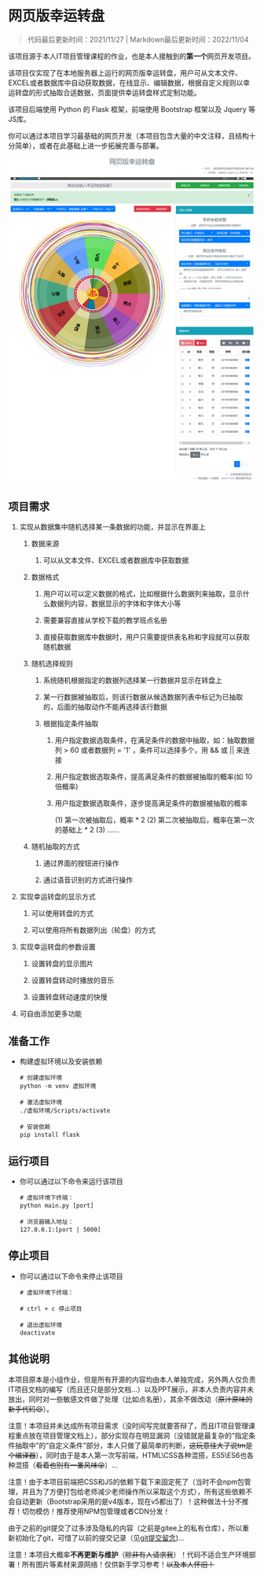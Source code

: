 # 网页版幸运转盘

> 代码最后更新时间：2021/11/27 |
> Markdown最后更新时间：2022/11/04

该项目源于本人IT项目管理课程的作业，也是本人接触到的**第一个**网页开发项目。

该项目仅实现了在本地服务器上运行的网页版幸运转盘，用户可从文本文件、EXCEL或者数据库中自动获取数据，在线显示、编辑数据，根据自定义规则以幸运转盘的形式抽取合适数据，页面提供幸运转盘样式定制功能。

该项目后端使用 Python 的 Flask 框架，前端使用 Bootstrap 框架以及 Jquery 等JS库。

你可以通过本项目学习最基础的网页开发（本项目包含大量的中文注释，且结构十分简单），或者在此基础上进一步拓展完善与部署。

!['网页布局'](./doc/%E7%BD%91%E9%A1%B5%E7%89%88%E5%B9%B8%E8%BF%90%E8%BD%AC%E7%9B%98%E6%A0%B7%E5%9B%BE.png)

## 项目需求

1. 实现从数据集中随机选择某一条数据的功能，并显示在界面上

    1. 数据来源

        1. 可以从文本文件、EXCEL或者数据库中获取数据

    2. 数据格式

        1. 用户可以可以定义数据的格式，比如根据什么数据列来抽取，显示什么数据列内容，数据显示的字体和字体大小等

        2. 需要兼容直接从学校下载的教学班点名册

        3. 直接获取数据库中数据时，用户只需要提供表名称和字段就可以获取随机数据

    3. 随机选择规则

        1. 系统随机根据指定的数据列选择某一行数据并显示在转盘上

        2. 某一行数据被抽取后，则该行数据从候选数据列表中标记为已抽取的，后面的抽取动作不能再选择该行数据

        3. 根据指定条件抽取

            1. 用户指定数据选取条件，在满足条件的数据中抽取，如：抽取数据列 > 60 或者数据列 = '1' ，条件可以选择多个，用 && 或 || 来连接

            2. 用户指定数据选取条件，提高满足条件的数据被抽取的概率(如 10 倍概率)

            3. 用户指定数据选取条件，逐步提高满足条件的数据被抽取的概率

                (1) 第一次被抽取后，概率 \* 2
                (2) 第二次被抽取后，概率在第一次的基础上 \* 2
                (3) ......

    4. 随机抽取的方式

        1. 通过界面的按钮进行操作

        2. 通过语音识别的方式进行操作

2. 实现幸运转盘的显示方式

    1. 可以使用转盘的方式

    2. 可以使用将所有数据列出（轮盘）的方式

3. 实现幸运转盘的参数设置

    1. 设置转盘的显示图片

    2. 设置转盘转动时播放的音乐

    3. 设置转盘转动速度的快慢

4. 可自由添加更多功能

## 准备工作

- 构建虚拟环境以及安装依赖

    ```shell
    # 创建虚拟环境
    python -m venv 虚拟环境

    # 激活虚拟环境
    ./虚拟环境/Scripts/activate

    # 安装依赖
    pip install flask
    ```

## 运行项目

- 你可以通过以下命令来运行该项目

    ```shell
    # 虚拟环境下终端：
    python main.py [port]

    # 浏览器输入地址：
    127.0.0.1:[port | 5000]
    ```

## 停止项目

- 你可以通过以下命令来停止该项目

    ```shell
    # 虚拟环境下终端：

    # ctrl + c 停止项目

    # 退出虚拟环境
    deactivate
    ```

## 其他说明

本项目原本是小组作业，但是所有开源的内容均由本人单独完成，另外两人仅负责IT项目文档的编写（而且还只是部分文档...）以及PPT展示，非本人负责内容并未放出，同时对一些敏感文件做了处理（比如点名册），其余不做改动（~~原汁原味的新手代码😆~~）。

注意！本项目并未达成所有项目需求（没时间写完就要答辩了，而且IT项目管理课程重点放在项目管理文档上），部分实现存在明显漏洞（没错就是最复杂的“指定条件抽取中”的“自定义条件”部分，本人只做了最简单的判断，~~这玩意往大了说tm是个编译器~~），同时由于是本人第一次写前端，HTML\CSS各种混搭，ES5\ES6也各种混搭（~~看着也别有一番风味😜~~）...

注意！由于本项目前端把CSS和JS的依赖下载下来固定死了（当时不会npm包管理，并且为了方便打包给老师减少老师操作所以采取这个方式），所有这些依赖不会自动更新（Bootstrap采用的是v4版本，现在v5都出了）！这种做法十分不推荐！切勿模仿！推荐使用NPM包管理或者CDN分发！

由于之前的git提交了过多涉及隐私的内容（之前是gitee上的私有仓库），所以重新初始化了git，可惜了以前的提交记录（见[git提交留念](./doc/git%E6%8F%90%E4%BA%A4%E7%95%99%E5%BF%B5.png))...

注意！本项目大概率**不再更新与维护**（~~除非有人请求我~~）！代码不适合生产环境部署！所有图片等素材来源网络！仅供新手学习参考！~~以及本人怀旧！~~
